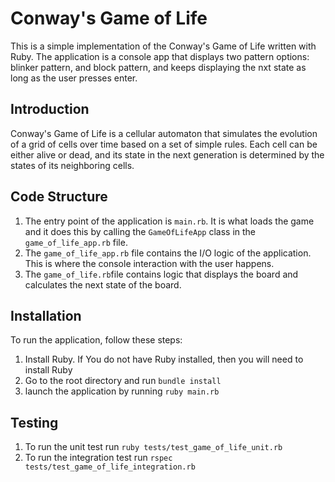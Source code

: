 # Conway's Game of Life

This is a simple implementation of the Conway's Game of Life written with Ruby. The application is a console app that displays two pattern options: blinker pattern, and block pattern, and keeps displaying the nxt state as long as the user presses enter.


## Introduction

Conway's Game of Life is a cellular automaton that simulates the evolution of a grid of cells over time based on a set of simple rules. Each cell can be either alive or dead, and its state in the next generation is determined by the states of its neighboring cells.

## Code Structure

1. The entry point of the application is ```main.rb```. It is what loads the game and it does this by calling the ```GameOfLifeApp``` class in the ```game_of_life_app.rb``` file.
2. The ```game_of_life_app.rb``` file contains the I/O logic of the application. This is where the console interaction with the user happens.
3. The ```game_of_life.rb```file contains logic that displays the board and calculates the next state of the board.


## Installation

To run the application, follow these steps:

1. Install Ruby. If You do not have Ruby installed, then you will need to install Ruby
2. Go to the root directory and run ```bundle install```
3. launch the application by running ```ruby main.rb```

## Testing

1. To run the unit test run ```ruby tests/test_game_of_life_unit.rb```
2. To run the integration test run ```rspec tests/test_game_of_life_integration.rb```

